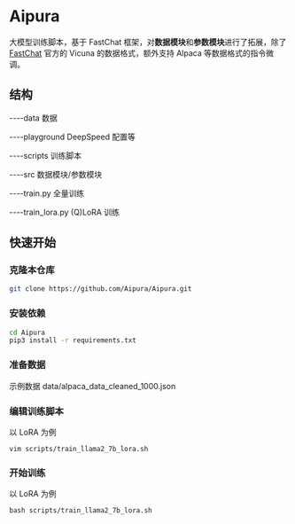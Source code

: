 # Aipura
大模型训练脚本，基于 FastChat 框架，对**数据模块**和**参数模块**进行了拓展，除了 [FastChat](https://github.com/lm-sys/FastChat) 官方的 Vicuna 的数据格式，额外支持 Alpaca 等数据格式的指令微调。

## 结构
----data  数据

----playground  DeepSpeed 配置等

----scripts  训练脚本

----src  数据模块/参数模块

----train.py  全量训练

----train_lora.py  (Q)LoRA 训练


## 快速开始
### 克隆本仓库
```bash
git clone https://github.com/Aipura/Aipura.git
```
### 安装依赖
```bash
cd Aipura
pip3 install -r requirements.txt
```
### 准备数据
示例数据 data/alpaca_data_cleaned_1000.json

### 编辑训练脚本
以 LoRA 为例
```
vim scripts/train_llama2_7b_lora.sh
```
### 开始训练
以 LoRA 为例
```
bash scripts/train_llama2_7b_lora.sh
```
